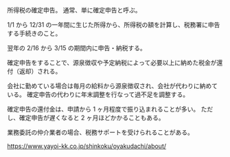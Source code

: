 所得税の確定申告。
通常、単に確定申告と呼ぶ。

1/1 から 12/31 の一年間に生じた所得から、所得税の額を計算し、税務署に申告する手続きのこと。

翌年の 2/16 から 3/15 の期間内に申告・納税する。

確定申告をすることで、源泉徴収や予定納税によって必要以上に納めた税金が還付（返却）される。

会社に勤めている場合は毎月の給料から源泉徴収され、会社が代わりに納めている。
確定申告の代わりに年末調整を行なって過不足を調整する。

確定申告の還付金は、申請から 1 ヶ月程度で振り込まれることが多い。
ただし、確定申告が遅くなると 2 ヶ月ほどかかることもある。

業務委託の仲介業者の場合、税務サポートを受けられることがある。

https://www.yayoi-kk.co.jp/shinkoku/oyakudachi/about/
